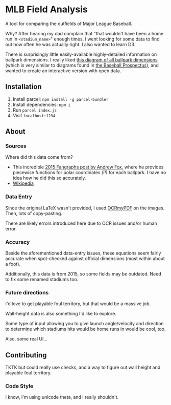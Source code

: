 # MLB Field Analysis

A tool for comparing the outfields of Major League Baseball.

Why? After hearing my dad complain that "that wouldn't have been a home run in `<stadium_name>`" enough times, I went looking for some data to find out how often he was actually right. I also wanted to learn D3.

There is surprisingly little easily-available highly-detailed information on ballpark dimensions. I really liked [this diagram of all ballpark dimensions](https://www.mlb.com/cut4/the-dimensions-of-every-big-league-ballpark-in-this-cool-infographic/c-73642276) (which is very similar to diagrams found in [the Baseball Prospectus](https://d188rgcu4zozwl.cloudfront.net/content/B07NS6NCWV/resources/17632797)), and wanted to create an interactive version with open data.

## Installation

1. Install parcel: `npm install -g parcel-bundler`
2. Install dependencies: `npm i`
3. Run `parcel index.js`
4. Visit `localhost:1234`

## About

### Sources

Where did this data come from?

- This incredible [2015 Fangraphs post by Andrew Fox](https://community.fangraphs.com/complete-outfield-dimensions/), where he provides piecewise functions for polar coordinates _(!!)_ for each ballpark. I have no idea how he did this so accurately.
- [Wikipedia](https://en.wikipedia.org/wiki/List_of_current_Major_League_Baseball_stadiums)

### Data Entry

Since the original LaTeX wasn't provided, I used [OCRmyPDF](https://github.com/jbarlow83/OCRmyPDF) on the images.
Then, lots of copy-pasting.

There are likely errors introduced here due to OCR issues and/or human error.

### Accuracy

Beside the aforementioned data-entry issues, these equations seem fairly accurate when spot-checked against official dimensions (most within about a foot).

Additionally, this data is from 2015, so some fields may be outdated. Need to fix some renamed stadiums too.

### Future directions

I'd love to get playable foul territory, but that would be a massive job.

Wall-height data is also something I'd like to explore.

Some type of input allowing you to give launch angle/velocity and direction to determine which stadiums hits would be home runs in would be cool, too.

Also, some real UI...

## Contributing

TKTK but could really use checks, and a way to figure out wall height and playable foul territory.

### Code Style

I know, I'm using unicode theta, and I really shouldn't.
